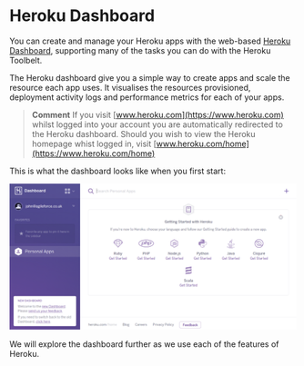 # Heroku Dashboard

You can create and manage your Heroku apps with the web-based [Heroku Dashboard](https://dashboard.heroku.com), supporting many of the tasks you can do with the Heroku Toolbelt.

The Heroku dashboard give you a simple way to create apps and scale the resource each app uses.  It visualises the resources provisioned, deployment activity logs and performance metrics for each of your apps.

> **Comment** If you visit [www.heroku.com](https://www.heroku.com) whilst logged into your account you are automatically redirected to the Heroku dashboard.  Should you wish to view the Heroku homepage whist logged in, visit [www.heroku.com/home](https://www.heroku.com/home)

This is what the dashboard looks like when you first start:

![Heroku dashboard new account](../images/heroku-dashboard-new.png)

  We will explore the dashboard further as we use each of the features of Heroku.

